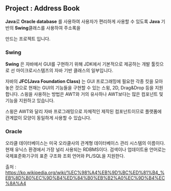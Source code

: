 ## Project : Address Book

**Java**로 **Oracle database** 를 사용하여 사용자가 편리하게 사용할 수 있도록 **Java** 기반의 **Swing**클래스를 사용하여 주소록을 

만드는 프로젝트 입니다.


### Swing

**Swing** 은 자바에서 GUI를 구현하기 위해 JDK에서 기본적으로 제공하는 개발 툴킷으로 선 마이크로시스템즈의 자바 기반 클래스의 일부입니다.


자바의 **JFC(Java Foundation Class)** 는 GUI 프로그래밍에 필요한 각종 킷을 모아놓은 것으로 현재는 GUI의 기능들을 구현할 수 있는 스윙, 2D, Drag&Drop 등을 지원합니다. 스윙을 사용하는 방법은 AWT와 거의 유사하나 AWT보다는 많은 컴포넌트 및 기능을 지원하고 있습니다.

스윙은 AWT와 달리 자바 프로그래밍으로 자체적인 제작된 컴포넌트이므로 플랫폼에 관계없이 모양이 동일하게 사용할 수 있습니다. 

### Oracle

오라클 데이터베이스는 미국 오라클사의 관계형 데이터베이스 관리 시스템의 이름이다. 현재 유닉스 환경에서 가장 널리 사용되는 RDBMS이다. 검색이나 업데이트용 언어로는 국제표준화기구의 표준 구조화 조회 언어와 PL/SQL을 지원한다.

출처 : https://ko.wikipedia.org/wiki/%EC%98%A4%EB%9D%BC%ED%81%B4_%EB%8D%B0%EC%9D%B4%ED%84%B0%EB%B2%A0%EC%9D%B4%EC%8A%A4
